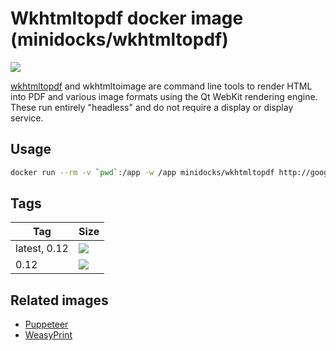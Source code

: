Wkhtmltopdf docker image (minidocks/wkhtmltopdf)
================================================

![](https://wkhtmltopdf.org/images/logo.png)

[wkhtmltopdf](https://wkhtmltopdf.org/) and wkhtmltoimage are command line tools to render HTML into PDF and various image formats
using the Qt WebKit rendering engine. These run entirely "headless" and do not require a display or display service.

Usage
-----

```bash
docker run --rm -v `pwd`:/app -w /app minidocks/wkhtmltopdf http://google.com google.pdf
```

Tags
----

 Tag          | Size
 ---          | ----
 latest, 0.12 | [![](https://images.microbadger.com/badges/image/minidocks/wkhtmltopdf.svg)](https://microbadger.com/images/minidocks/wkhtmltopdf)
 0.12         | [![](https://images.microbadger.com/badges/image/minidocks/wkhtmltopdf:0.12.svg)](https://microbadger.com/images/minidocks/wkhtmltopdf:0.12)

Related images
--------------

- [Puppeteer](https://github.com/minidocks/puppeteer)
- [WeasyPrint](https://github.com/minidocks/weasyprint)

